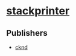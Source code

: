 # [stackprinter](https://pypi.org/project/stackprinter)



## Publishers
- [cknd](https://pypi.org/user/cknd)

